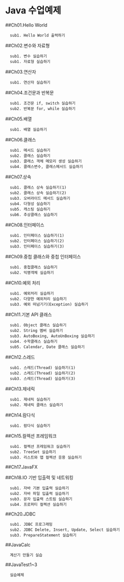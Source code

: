 # Java 수업예제

##Ch01.Hello World
```
  sub1. Hello World 출력하기
```
##Ch02.변수와 자료형
```
  sub1. 변수 실습하기
  sub1. 자료형 실습하기
```
##Ch03.연산자
```
  sub1. 연산자 실습하기
```
##Ch04.조건문과 반복문
```
  sub1. 조건문 if, switch 실습하기
  sub2. 반복문 for, while 실습하기
```
##Ch05.배열
```
  sub1. 배열 실습하기
```
##Ch06.클래스
```
  sub1. 메서드 실습하기
  sub2. 클래스 실습하기
  sub3. 클래스 객체 메모리 생성 실습하기
  sub4. 클래스변수, 클래스메서드 실습하기
```
##Ch07.상속
```
  sub1. 클래스 상속 실습하기(1)
  sub2. 클래스 상속 실습하기(2)
  sub3. 오버라이드 메서드 실습하기
  sub4. 다형성 실습하기
  sub5. 캐스팅 실습하기
  sub6. 추상클래스 실습하기
```
##Ch08.인터페이스
```
  sub1. 인터페이스 실습하기(1)
  sub2. 인터페이스 실습하기(2)
  sub3. 인터페이스 실습하기(3)
```
##Ch09.중첩 클래스와 중첩 인터페이스
```
  sub1. 중첩클래스 실습하기
  sub2. 익명객체 실습하기
```
##Ch10.예외 처리
```
  sub1. 예외처리 실습하기
  sub2. 다양한 예외처리 실습하기
  sub3. 예외 떠넘기기(Exception) 실습하기
```
##Ch11.기본 API 클래스
```
  sub1. Object 클래스 실습하기
  sub2. String 멤버 실습하기
  sub3. AutoBoxing, AutoUnBoxing 실습하기
  sub4. 수학클래스 실습하기
  sub5. Calendar, Date 클래스 실습하기
```
##Ch12.스레드
```
  sub1. 스레드(Thread) 실습하기(1)
  sub2. 스레드(Thread) 실습하기(2)
  sub3. 스레드(Thread) 실습하기(3)
```
##Ch13.제네릭
```
  sub1. 제네릭 실습하기
  sub2. 제네릭 클래스 실습하기
```
##Ch14.람다식
```
  sub1. 람다식 실습하기
```
##Ch15.컬렉션 프레임워크
```
  sub1. 컬렉션 프레임워크 실습하기
  sub2. TreeSet 실습하기
  sub3. 리스트와 맵 컬렉션 응용 실습하기
```
##Ch17.JavaFX

##Ch18.IO 기반 입출력 및 네트워킹
```
  sub1. 자바 기본 입출력 실습하기
  sub2. 자바 파일 입출력 실습하기
  sub3. 문자 입출력 스트림 실습하기
  sub4. 프로퍼티 컬렉션 실습하기
```
##Ch20.JDBC
```
  sub1. JDBC 프로그래밍
  sub2. JDBC Delete, Insert, Update, Select 실습하기
  sub3. PrepareStatement 실습하기
```
##JavaCalc
```
  계산기 만들기 실습
```
##JavaTest1~3
```
  실습예제
```
